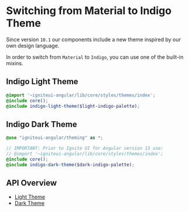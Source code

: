 # Switching from Material to Indigo Theme
Since version `10.1` our components include a new theme inspired by our own design language.
 
In order to switch from `Material` to `Indigo`, you can use one of the built-in mixins.  

## Indigo Light Theme
```scss
@import '~igniteui-angular/lib/core/styles/themes/index';
@include core();
@include indigo-light-theme($light-indigo-palette);
```

## Indigo Dark Theme
```scss
@use "igniteui-angular/theming" as *;

// IMPORTANT: Prior to Ignite UI for Angular version 13 use:
// @import '~igniteui-angular/lib/core/styles/themes/index';
@include core();
@include indigo-dark-theme($dark-indigo-palette);
```

## API Overview
* [Light Theme]({environment:sassApiUrl}/index.html#mixin-indigo-light-theme)
* [Dark Theme]({environment:sassApiUrl}/index.html#mixin-indigo-dark-theme)

